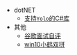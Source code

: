 * dotNET
  * [支持`Yolo`的C#库](/other/yolo_net.md)
* 其他
  * [谷歌面试自评](/other/google_self_evaluation.md)
  * [win10小鹤双拼](/other/xiaohe_win10.md)
